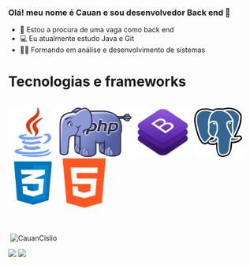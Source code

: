 ### Olá! meu nome é Cauan e sou desenvolvedor Back end 👋


- 🔭 Estou a procura de uma vaga como back end
- 💻 Eu atualmente estudo Java e Git 
- 👨‍🎓 Formando em análise e desenvolvimento de sistemas
  
<h1>Tecnologias e frameworks</h1> <br>
<div>
 
  <img height = 100em src="https://github.com/CauanCisilio/CauanCisilio/blob/main/imagemJava.png">
  <img height = 100em src="https://github.com/CauanCisilio/CauanCisilio/blob/main/imagemPHP.png">
  <img height = 100em src="https://github.com/CauanCisilio/CauanCisilio/blob/main/imagemBootstrap.png">
  <img height = 100em src="https://github.com/CauanCisilio/CauanCisilio/blob/main/imagemSGDB.png">
  <img height = 100em src="https://github.com/CauanCisilio/CauanCisilio/blob/main/imagemCSS.png">
  <img height = 100em src="https://github.com/CauanCisilio/CauanCisilio/blob/main/imagemHTML.png">
</div>
<br>
<br>
<p>&nbsp;<img align="center" src="https://github-readme-stats.vercel.app/api?username=CauanCisilio&show_icons=true&locale=en" alt="CauanCislio" /></p>

 <div> 
  <a href = "mailto:cauan0218@gmail.com"><img src="https://img.shields.io/badge/Gmail-D14836?style=for-the-badge&logo=gmail&logoColor=white" target="_blank"></a>
  <a href="https://www.linkedin.com/in/cauan-cisilio-80972326b/" target="_blank"><img src="https://img.shields.io/badge/-LinkedIn-%230077B5?style=for-the-badge&logo=linkedin&logoColor=white" target="_blank"></a> 
    </div>
